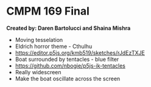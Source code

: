 # CMPM 169 Final
**Created by: Daren Bartolucci and Shaina Mishra**

- Moving tesselation
- Eldrich horror theme - Cthulhu
- https://editor.p5js.org/kmb519/sketches/rJdEzTXJE
- Boat surrounded by tentacles - blue filter
- https://github.com/nbogie/p5js-ik-tentacles
- Really widescreen
- Make the boat oscillate across the screen 
